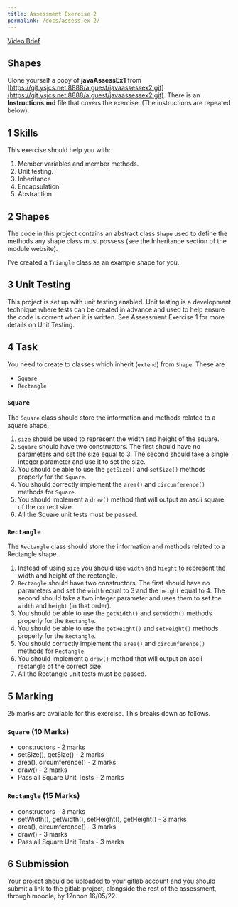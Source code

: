 ```yaml
---
title: Assessment Exercise 2
permalink: /docs/assess-ex-2/  
---
```


[Video Brief](https://web.microsoftstream.com/video/6a938db7-9e21-4c40-ae11-0a87b1902167)  

## Shapes

Clone yourself a copy of **javaAssessEx1** from [https://git.ysjcs.net:8888/a.guest/javaassessex2.git](https://git.ysjcs.net:8888/a.guest/javaassessex2.git). There is an **Instructions.md** file that covers the exercise. (The instructions are repeated below).

## 1 Skills
This exercise should help you with:  

1. Member variables and member methods.
2. Unit testing.
3. Inheritance
4. Encapsulation
5. Abstraction

## 2 Shapes

The code in this project contains an abstract class `Shape` used to define the methods any shape class must possess (see the Inheritance section of the module website).  

I've created a `Triangle` class as an example shape for you.

## 3 Unit Testing

This project is set up with unit testing enabled. Unit testing is a development technique where tests can be created in advance and used to help ensure the code is corrent when it is written. See Assessment Exercise 1 for more details on Unit Testing.

## 4 Task

You need to create to classes which inherit (`extend`) from `Shape`. These are

* `Square`
* `Rectangle`

### `Square`

The `Square` class should store the information and methods related to a square shape.  

1. `size` should be used to represent the width and height of the square. 
2. `Square` should have two constructors. The first should have no parameters and set the size equal to 3. The second should take a single integer parameter and use it to set the size.  
3. You should be able to use the `getSize()` and `setSize()` methods properly for the `Square`.
4. You should correctly implement the `area()` and `circumference()` methods for `Square`.
5. You should implement a `draw()` method that will output an ascii square of the correct size. 
6. All the Square unit tests must be passed.

### `Rectangle`

The `Rectangle` class should store the information and methods related to a Rectangle shape.  

1. Instead of using `size` you should use `width` and `hieght` to represent the width and height of the rectangle. 
2. `Rectangle` should have two constructors. The first should have no parameters and set the `width` equal to 3 and the `height` equal to 4. The second should take a two integer parameter and uses them to set the `width` and `height` (in that order).  
3. You should be able to use the `getWidth()` and `setWidth()` methods properly for the `Rectangle`.
4. You should be able to use the `getHeight()` and `setHeight()` methods properly for the `Rectangle`.
5. You should correctly implement the `area()` and `circumference()` methods for `Rectangle`.
6. You should implement a `draw()` method that will output an ascii rectangle of the correct size. 
7. All the Rectangle unit tests must be passed.

## 5 Marking

25 marks are available for this exercise. This breaks down as follows.

### `Square` (10 Marks)
* constructors - 2 marks
* setSize(), getSize()  - 2 marks
* area(), circumference() - 2 marks
* draw() - 2 marks
* Pass all Square Unit Tests - 2 marks

### `Rectangle` (15 Marks)
* constructors - 3 marks
* setWidth(), getWidth(), setHeight(), getHeight()  - 3 marks
* area(), circumference() - 3 marks
* draw() - 3 marks
* Pass all Square Unit Tests - 3 marks

## 6 Submission

Your project should be uploaded to your gitlab account and you should submit a link to the gitlab project, alongside the rest of the assessment, through moodle, by 12noon 16/05/22.  